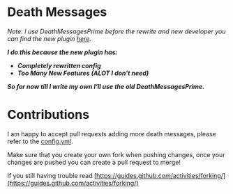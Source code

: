 
# Death Messages

*Note: I use DeathMessagesPrime before the rewrite and new developer you can find the new plugin [here](https://www.spigotmc.org/resources/deathmessages-deathmessagesprime-remastered.3789/).*   

***I do this because the new plugin has:***
- ***Completely rewritten config***
- ***Too Many New Features (ALOT I don't need)***  

***So for now till I write my own I'll use the old DeathMessagesPrime.***

# Contributions

I am happy to accept pull requests adding more death messages, please refer to the [config.yml](https://github.com/2b2tau/DeathMessages/blob/main/DeathMessagesPrime/config.yml).   

Make sure that you create your own fork when pushing changes, once your changes are pushed you can create a pull request to merge!   

If you still having trouble read [https://guides.github.com/activities/forking/](https://guides.github.com/activities/forking/)
